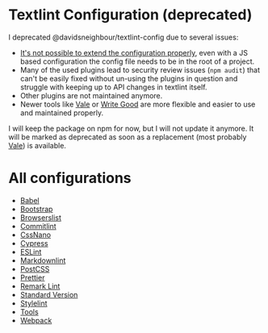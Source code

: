 # Textlint Configuration (deprecated)

I deprecated @davidsneighbour/textlint-config due to several issues:

- [It's not possible to extend the configuration properly](https://textlint.github.io/docs/configuring.html#sharable-configuration), even with a JS based configuration the config file needs to be in the root of a project.
- Many of the used plugins lead to security review issues (`npm audit`) that can't be easily fixed without un-using the plugins in question and struggle with keeping up to API changes in textlint itself.
- Other plugins are not maintained anymore.
- Newer tools like [Vale](https://vale.sh/) or [Write Good](https://github.com/btford/write-good) are more flexible and easier to use and maintained properly.

I will keep the package on npm for now, but I will not update it anymore. It will be marked as deprecated as soon as a replacement (most probably [Vale](https://vale.sh/)) is available.

# All configurations

- [Babel](/packages/babel-config)
- [Bootstrap](/packages/bootstrap-config)
- [Browserslist](/packages/browserslist-config)
- [Commitlint](/packages/commitlint-config)
- [CssNano](/packages/cssnano-config)
- [Cypress](/packages/cypress-config)
- [ESLint](/packages/eslint-config)
- [Markdownlint](/packages/markdownlint-config)
- [PostCSS](/packages/postcss-config)
- [Prettier](/packages/prettier-config)
- [Remark Lint](/packages/remark-config)
- [Standard Version](/packages/standard-version-config)
- [Stylelint](/packages/stylelint-config)
- [Tools](/packages/tools)
- [Webpack](/packages/webpack-config)
